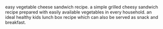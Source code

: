  easy vegetable cheese sandwich recipe. a simple 
 grilled cheesy sandwich recipe prepared with easily 
 available vegetables in every household. an ideal 
 healthy kids lunch box recipe which can also be 
 served as snack and breakfast. 